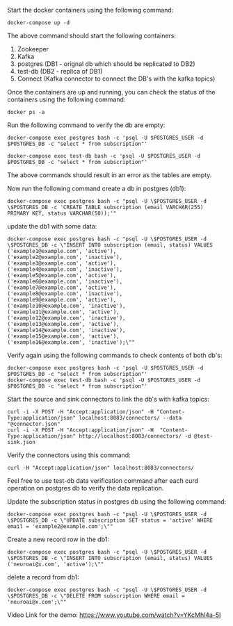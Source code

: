Start the docker containers using the following command:
```
docker-compose up -d
```

The above command should start the following containers:
1. Zookeeper
2. Kafka
3. postgres (DB1 - orignal db which should be replicated to DB2)
4. test-db (DB2 - replica of DB1)
5. Connect (Kafka connector to connect the DB's with the kafka topics)

Once the containers are up and running, you can check the status of the containers using the following command:
```
docker ps -a
```

Run the following command to verify the db are empty:
```
docker-compose exec postgres bash -c 'psql -U $POSTGRES_USER -d $POSTGRES_DB -c "select * from subscription"'
```
```
docker-compose exec test-db bash -c 'psql -U $POSTGRES_USER -d $POSTGRES_DB -c "select * from subscription"'
```

The above commands should result in an error as the tables are empty.

Now run the following command create a db in postgres (db1):
```
docker-compose exec postgres bash -c "psql -U \$POSTGRES_USER -d \$POSTGRES_DB -c 'CREATE TABLE subscription (email VARCHAR(255) PRIMARY KEY, status VARCHAR(50));'"
```
update the db1 with some data:
```
docker-compose exec postgres bash -c "psql -U \$POSTGRES_USER -d \$POSTGRES_DB -c \"INSERT INTO subscription (email, status) VALUES 
('example1@example.com', 'active'),
('example2@example.com', 'inactive'),
('example3@example.com', 'active'),
('example4@example.com', 'inactive'),
('example5@example.com', 'active'),
('example6@example.com', 'inactive'),
('example7@example.com', 'active'),
('example8@example.com', 'inactive'),
('example9@example.com', 'active'),
('example10@example.com', 'inactive'),
('example11@example.com', 'active'),
('example12@example.com', 'inactive'),
('example13@example.com', 'active'),
('example14@example.com', 'inactive'),
('example15@example.com', 'active'),
('example16@example.com', 'inactive');\""

```

Verify again using the following commands to check contents of both db's:
```
docker-compose exec postgres bash -c 'psql -U $POSTGRES_USER -d $POSTGRES_DB -c "select * from subscription"'
docker-compose exec test-db bash -c 'psql -U $POSTGRES_USER -d $POSTGRES_DB -c "select * from subscription"'
```

Start the source and sink connectors to link the db's with kafka topics:
```
curl -i -X POST -H "Accept:application/json" -H "Content-Type:application/json" localhost:8083/connectors/ --data "@connector.json"
curl -i -X POST -H "Accept:application/json" -H  "Content-Type:application/json" http://localhost:8083/connectors/ -d @test-sink.json
```

Verify the connectors using this command:
```
curl -H "Accept:application/json" localhost:8083/connectors/
```

Feel free to use test-db data verification command after each curd operation on postgres db to verify the data replication.

Update the subscription status in postgres db using the following command:
```
docker-compose exec postgres bash -c "psql -U \$POSTGRES_USER -d \$POSTGRES_DB -c \"UPDATE subscription SET status = 'active' WHERE email = 'example2@example.com';\""
```

Create a new record row in the db1:
```
docker-compose exec postgres bash -c "psql -U \$POSTGRES_USER -d \$POSTGRES_DB -c \"INSERT INTO subscription (email, status) VALUES ('neuroai@x.com', 'active');\""
```
delete a record from db1:
```
docker-compose exec postgres bash -c "psql -U \$POSTGRES_USER -d \$POSTGRES_DB -c \"DELETE FROM subscription WHERE email = 'neuroai@x.com';\""
```

Video Link for the demo:
https://www.youtube.com/watch?v=YKcMhl4a-5I